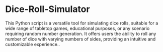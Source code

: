 # Dice-Roll-Simulator
This Python script is a versatile tool for simulating dice rolls, suitable for a wide range of tabletop games, educational purposes, or any scenario requiring random number generation. It offers users the ability to roll any number of dice with varying numbers of sides, providing an intuitive and customizable experience..
